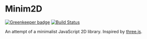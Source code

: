 Minim2D
=======

[![Greenkeeper badge](https://badges.greenkeeper.io/Thunraz/minim2d.svg)](https://greenkeeper.io/)
[![Build Status](https://travis-ci.org/Thunraz/minim2d.svg?branch=master)](https://travis-ci.org/Thunraz/minim2d)

An attempt of a minimalist JavaScript 2D library.
Inspired by [three.js](https://github.com/mrdoob/three.js).
